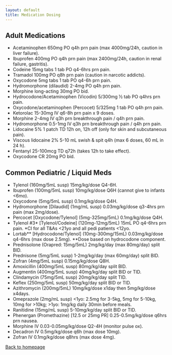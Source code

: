 ```yaml
---
layout: default
title: Medication Dosing
---
```

<h2>Adult Medications</h2>
<ul>
<li>Acetaminophen 650mg PO q4h prn pain (max 4000mg/24h, caution in liver failure).</li>
<li>Ibuprofen 400mg PO q4h prn pain (max 2400mg/24h, caution in renal failure, gastritis).</li>
<li>Codeine 15mg tabs 1 tab PO q4-6hrs prn pain.</li>
<li>Tramadol 100mg PO q8h prn pain (caution in narcotic addicts).</li>
<li>Oxycodone 5mg tabs 1 tab PO q4-6h prn pain.</li>
<li>Hydromorphone (dilaudid) 2-4mg PO q4h prn pain.</li>
<li>Morphine long-acting 30mg PO bid.</li>
<li>Hydrocodone/Acetaminophen (Vicodin) 5/300mg ½ tab PO q4hrs prn pain.</li>
<li>Oxycodone/acetaminophen (Percocet) 5/325mg 1 tab PO q4h prn pain.</li>
<li>Ketorolac 15-30mg IV q6-8h prn pain x 9 doses.</li>
<li>Morphine 2-4mg IV q3h prn breakthrough pain / q4h prn pain.</li>
<li>Hydromorphone 0.5-1mg IV q3h prn breakthrough pain / q4h prn pain.</li>
<li>Lidocaine 5% 1 patch TD 12h on, 12h off (only for skin and subcutaneous pain).</li>
<li>Viscous lidocaine 2% 5-10 mL swish &amp; spit q4h (max 6 doses, 60 mL in 24 h).</li>
<li>Fentanyl 25-100mcg TD q72h (takes 12h to take effect).</li>
<li>Oxycodone CR 20mg PO bid.</li>
</ul>
<h2>Common Pediatric / Liquid Meds</h2>
<ul><li>Tylenol (160mg/5mL susp) 15mg/kg/dose Q4-6H.</li><li>Ibuprofen (100mg/5mL susp) 10mg/kg/dose Q6H (cannot give to infants &lt;6mo).</li><li>Oxycodone (5mg/5mL susp) 0.1mg/kg/dose Q4H.</li><li>Hydromorphone [Dilaudid] (1mg/mL susp) 0.03mg/kg/dose q3-4hrs prn pain (max 2mg/dose).</li><li>Percocet [Oxycodone/Tylenol] (5mg-325mg/5mL) 0.1mg/kg/dose Q4H.</li><li>Tylenol #3* [Tylenol/Codeine] (120mg-12mg/5mL) 15mL PO q4-6hrs prn pain. *CI for all T&amp;As &lt;21yo and all pedi patients &lt;12yo.</li><li>Lortab** [Hydrocodone/Tylenol] (10mg-300mg/15mL) 0.03mg/kg/dose q4-6hrs (max dose 2.5mg). **Dose based on hydrocodone component.</li><li>Prednisolone (Orapred: 15mg/5mL) 2mg/kg/day (max 80mg/day) split BID.</li><li>Prednisone (5mg/5mL susp) 1-2mg/kg/day (max 60mg/day) split BID.</li><li>Zofran (4mg/5mL susp) 0.15mg/kg/dose Q8H.</li><li>Amoxicillin (400mg/5mL susp) 80mg/kg/day split BID.</li><li>Augmentin (400mg/5mL susp) 40mg/kg/day split BID or TID.</li><li>Clindamycin (75mg/5mL susp) 20mg/kg/day split TID.</li><li>Keflex (250mg/5mL susp) 50mg/kg/day split BID or TID.</li><li>Azithromycin (200mg/5mL) 10mg/kg/dose x1day then 5mg/kg/dose x4days.</li><li>Omeprazole (2mg/mL susp) &lt;1yo: 2.5mg for 3-5kg, 5mg for 5-10kg, 10mg for &gt;10kg; &gt;1yo: 1mg/kg daily 30min before meals.</li><li>Ranitidine (15mg/mL susp) 5-10mg/kg/day split BID or TID.</li><li>Phenergan (Promethazine) [12.5 or 25mg PR] 0.25-0.5mg/kg/dose q6hrs prn nausea.</li><li>Morphine IV 0.03-0.05mg/kg/dose Q2-4H (monitor pulse ox).</li><li>Decadron IV 0.5mg/kg/dose q6h (max dose 10mg).</li><li>Zofran IV 0.1mg/kg/dose q8hrs (max dose 4mg).</li></ul>




















<p><a href="index.html">Back to homepage</a></p>
